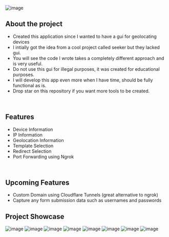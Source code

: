 ![image](https://github.com/user-attachments/assets/ce52ecd0-9a26-4876-a6fd-8f68492c78f7)

## About the project
- Created this application since I wanted to have a gui for geolocating devices
- I intially got the idea from a cool project called seeker but they lacked gui.
- You will see the code I wrote takes a completely different approach and is very useful.
- Do not use this gui for illegal purposes, it was created for educational purposes.
- I will develop this app even more when I have time, should be fully functional as is.
- Drop star on this repository if you want more tools to be created.

<br>

## Features
- Device Information
- IP Information
- Geolocation Information
- Template Selection
- Redirect Selection
- Port Forwarding using Ngrok

<br>

## Upcoming Features
- Custom Domain using Cloudflare Tunnels (great alternative to ngrok)
- Capture any form submission data such as usernames and passwords

## Project Showcase
![image](https://github.com/user-attachments/assets/745656e6-ec48-411d-ba56-5a3e6671a771)
![image](https://github.com/user-attachments/assets/60fa16f9-5baf-496a-bfe2-c2f2cba8af82)
![image](https://github.com/user-attachments/assets/9aca9432-3448-4e69-9a96-432256157379)
![image](https://github.com/user-attachments/assets/9b1cc64d-249c-4e0f-9879-b7e6bf252ebf)
![image](https://github.com/user-attachments/assets/44a46a31-7264-41c8-81a5-edf454ef5200)
![image](https://github.com/user-attachments/assets/b79af873-1552-4177-9b5f-b739065aa91d)
![image](https://github.com/user-attachments/assets/5a61d232-057c-46af-bf07-7e9c8eb3264d)
![image](https://github.com/user-attachments/assets/da573c0f-5afe-4a2a-8588-07b557cdb6be)
